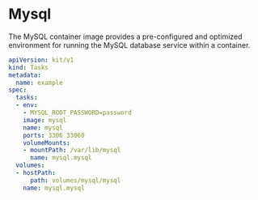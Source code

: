 # Mysql

The MySQL container image provides a pre-configured and optimized environment for running the MySQL database service within a container.

```yaml
apiVersion: kit/v1
kind: Tasks
metadata:
  name: example
spec:
  tasks:
  - env:
    - MYSQL_ROOT_PASSWORD=password
    image: mysql
    name: mysql
    ports: 3306 33060
    volumeMounts:
    - mountPath: /var/lib/mysql
      name: mysql.mysql
  volumes:
  - hostPath:
      path: volumes/mysql/mysql
    name: mysql.mysql
```

